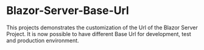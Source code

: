 # Blazor-Server-Base-Url
This projects demonstrates the customization of the Url of the Blazor Server Project. It is now possible to have different Base Url for development, test and production environment.
